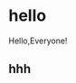 # hello
<!DOCTYPE html>
<html>
<head>
<meta charset="ISO-8859-1">
<title>counter</title>

</head> 
<body>
	Hello,Everyone!
  <h2>hhh</h2>
</body>
</html>

